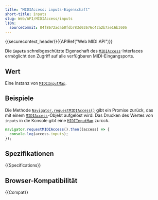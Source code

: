 ```yaml
---
title: "MIDIAccess: inputs-Eigenschaft"
short-title: inputs
slug: Web/API/MIDIAccess/inputs
l10n:
  sourceCommit: 84f8672adab0fdb783d02676c42a2b7ae16b3606
---
```


{{securecontext_header}}{{APIRef("Web MIDI API")}}

Die **`inputs`** schreibgeschützte Eigenschaft des [`MIDIAccess`](/de/docs/Web/API/MIDIAccess)-Interfaces ermöglicht den Zugriff auf alle verfügbaren MIDI-Eingangsports.

## Wert

Eine Instanz von [`MIDIInputMap`](/de/docs/Web/API/MIDIInputMap).

## Beispiele

Die Methode [`Navigator.requestMIDIAccess()`](/de/docs/Web/API/Navigator/requestMIDIAccess) gibt ein Promise zurück, das mit einem [`MIDIAccess`](/de/docs/Web/API/MIDIAccess)-Objekt aufgelöst wird. Das Drucken des Wertes von `inputs` in die Konsole gibt eine [`MIDIInputMap`](/de/docs/Web/API/MIDIInputMap) zurück.

```js
navigator.requestMIDIAccess().then((access) => {
  console.log(access.inputs);
});
```

## Spezifikationen

{{Specifications}}

## Browser-Kompatibilität

{{Compat}}
